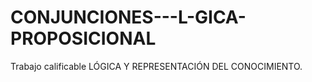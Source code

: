 # CONJUNCIONES---L-GICA-PROPOSICIONAL
Trabajo calificable LÓGICA Y REPRESENTACIÓN DEL CONOCIMIENTO.
